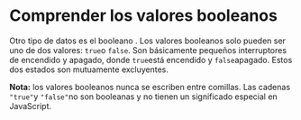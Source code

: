 
# Comprender los valores booleanos

Otro tipo de datos es el booleano . Los valores booleanos solo pueden ser uno de dos valores: `true`o `false`. Son básicamente pequeños interruptores de encendido y apagado, donde `true`está encendido y `false`apagado. Estos dos estados son mutuamente excluyentes.

**Nota:** los valores booleanos nunca se escriben entre comillas. Las cadenas `"true"`y `"false"`no son booleanas y no tienen un significado especial en JavaScript.